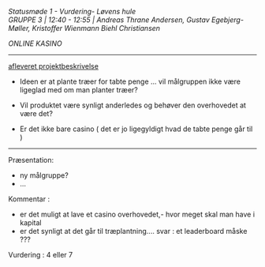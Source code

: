 *Statusmøde 1 - Vurdering- Løvens hule*   
*GRUPPE 3 | 12:40 - 12:55 | Andreas Thrane Andersen, Gustav Egebjerg-Møller, Kristoffer Wienmann Biehl Christiansen*

*ONLINE KASINO*

-------------------------------------------------------------------------------------------------------------------

[afleveret projektbeskrivelse](dokument.pdf)

- Ideen er at plante træer for tabte penge ... vil målgruppen ikke være ligeglad med om man planter træer?

- Vil produktet være synligt anderledes og behøver den overhovedet at være det?

- Er det ikke bare casino ( det er jo ligegyldigt hvad de tabte penge går til )
-------------------------------------------------------------------------------------------------------------------

Præsentation:
- ny målgruppe?
- ...

Kommentar : 
- er det muligt at lave et casino overhovedet,- hvor meget skal man have i kapital
- er det synligt at det går til træplantning.... svar : et leaderboard måske ???

Vurdering : 4 eller 7